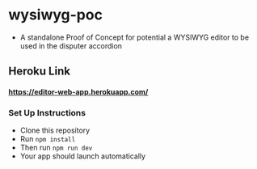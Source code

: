# wysiwyg-poc

- A standalone Proof of Concept for potential a WYSIWYG editor to be used in the disputer accordion

## Heroku Link
 #### https://editor-web-app.herokuapp.com/

### Set Up Instructions
- Clone this repository
- Run ```npm install```
- Then run `npm run dev`
- Your app should launch automatically


